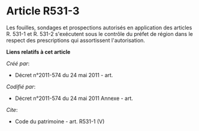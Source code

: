 # Article R531-3

Les fouilles, sondages et prospections autorisés en application des articles R. 531-1 et R. 531-2 s'exécutent sous le
contrôle du préfet de région dans le respect des prescriptions qui assortissent l'autorisation.

**Liens relatifs à cet article**

_Créé par_:

  - Décret n°2011-574 du 24 mai 2011  - art.

_Codifié par_:

  - Décret n°2011-574 du 24 mai 2011 Annexe - art.

_Cite_:

  - Code du patrimoine - art. R531-1 (V)
